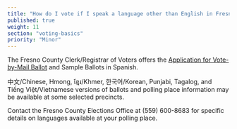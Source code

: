 ```yaml
---
title: "How do I vote if I speak a language other than English in Fresno County?"
published: true
weight: 11
section: "voting-basics"
priority: "Minor"
---
```


The Fresno County Clerk/Registrar of Voters offers the [Application for Vote-by-Mail Ballot](http://www.co.fresno.ca.us/home/showdocument?id=2659) and Sample Ballots in Spanish.  

中文/Chinese, Hmong, ខ្មែរ/Khmer, 한국어/Korean, Punjabi, Tagalog, and Tiếng Việt/Vietnamese versions of ballots and polling place information may be available at some selected precincts.  

Contact the Fresno County Elections Office at (559) 600-8683 for specific details on languages available at your polling place.  

